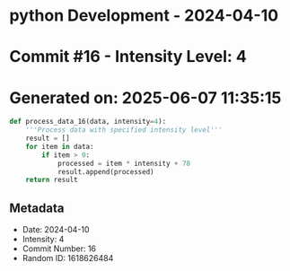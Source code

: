 ﻿# python Development - 2024-04-10
# Commit #16 - Intensity Level: 4
# Generated on: 2025-06-07 11:35:15
```python
def process_data_16(data, intensity=4):
    '''Process data with specified intensity level'''
    result = []
    for item in data:
        if item > 0:
            processed = item * intensity + 78
            result.append(processed)
    return result
```
## Metadata
- Date: 2024-04-10
- Intensity: 4
- Commit Number: 16
- Random ID: 1618626484
